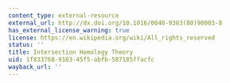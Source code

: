 ```yaml
---
content_type: external-resource
external_url: http://dx.doi.org/10.1016/0040-9383(80)90003-8
has_external_license_warning: true
license: https://en.wikipedia.org/wiki/All_rights_reserved
status: ''
title: Intersection Homology Theory
uid: 1f833768-9163-45f5-abfb-587185ffacfc
wayback_url: ''
---
```

